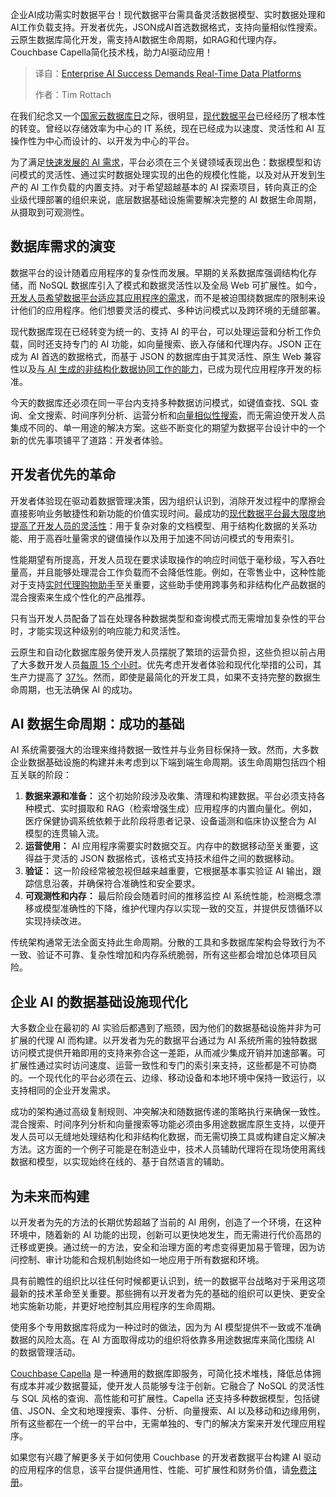 
<!--
title: 企业AI成功需要实时数据平台
cover: https://cdn.thenewstack.io/media/2025/05/8ac98b66-database.jpg
summary: 企业AI成功需实时数据平台！现代数据平台需具备灵活数据模型、实时数据处理和AI工作负载支持。开发者优先，JSON成AI首选数据格式，支持向量相似性搜索。云原生数据库简化开发，需支持AI数据生命周期，如RAG和代理内存。Couchbase Capella简化技术栈，助力AI驱动应用！
-->

企业AI成功需实时数据平台！现代数据平台需具备灵活数据模型、实时数据处理和AI工作负载支持。开发者优先，JSON成AI首选数据格式，支持向量相似性搜索。云原生数据库简化开发，需支持AI数据生命周期，如RAG和代理内存。Couchbase Capella简化技术栈，助力AI驱动应用！

> 译自：[Enterprise AI Success Demands Real-Time Data Platforms](https://thenewstack.io/enterprise-ai-success-demands-real-time-data-platforms/)
> 
> 作者：Tim Rottach

在我们纪念又一个[国家云数据库日](https://www.couchbase.com/clouddbday/)之际，很明显，[现代数据平台](https://thenewstack.io/databases/)已经经历了根本性的转变。曾经以存储效率为中心的 IT 系统，现在已经成为以速度、灵活性和 AI 互操作性为中心而设计的、以开发为中心的平台。

为了满足[快速发展的 AI 需求](https://thenewstack.io/why-use-a-nosql-database-for-ai-there-are-many-great-reasons/)，平台必须在三个关键领域表现出色：数据模型和访问模式的灵活性、通过实时数据处理实现的出色的规模化性能，以及对从开发到生产的 AI 工作负载的内置支持。对于希望超越基本的 AI 探索项目，转向真正的企业级代理部署的组织来说，底层数据基础设施需要解决完整的 AI 数据生命周期，从摄取到可观测性。

## 数据库需求的演变

数据平台的设计随着应用程序的复杂性而发展。早期的关系数据库强调结构化存储，而 NoSQL 数据库引入了模式和数据灵活性以及全局 Web 可扩展性。如今，[开发人员希望数据平台适应其应用程序的需求](https://thenewstack.io/ai-beyond-chatbots-and-assistants-adaptive-applications/)，而不是被迫围绕数据库的限制来设计他们的应用程序。他们想要灵活的模式、多种访问模式以及跨环境的无缝部署。

现代数据库现在已经转变为统一的、支持 AI 的平台，可以处理运营和分析工作负载，同时还支持专门的 AI 功能，如向量搜索、嵌入存储和代理内存。JSON 正在成为 AI 首选的数据格式，而基于 JSON 的数据库由于其灵活性、原生 Web 兼容性以及[与 AI 生成的非结构化数据协同工作的能力](https://thenewstack.io/using-real-time-data-to-unify-generative-and-predictive-ai/)，已成为现代应用程序开发的标准。

今天的数据库还必须在同一平台内支持多种数据访问模式，如键值查找、SQL 查询、全文搜索、时间序列分析、运营分析和[向量相似性搜索](https://thenewstack.io/the-future-of-search-is-vector/)，而无需迫使开发人员集成不同的、单一用途的解决方案。这些不断变化的期望为数据平台设计中的一个新的优先事项铺平了道路：开发者体验。

## 开发者优先的革命

开发者体验现在驱动着数据管理决策，因为组织认识到，消除开发过程中的摩擦会直接影响业务敏捷性和新功能的价值实现时间。最成功的[现代数据平台最大限度地提高了开发人员的灵活性](https://thenewstack.io/the-architects-guide-to-the-modern-data-stack/)：用于复杂对象的文档模型、用于结构化数据的关系功能、用于高吞吐量需求的键值操作以及用于加速不同访问模式的专用索引。

性能期望有所提高，开发人员现在要求读取操作的响应时间低于毫秒级，写入吞吐量高，并且能够处理混合工作负载而不会降低性能。例如，在零售业中，这种性能对于支持[实时代理购物助手](https://thenewstack.io/how-hybrid-analytics-improves-real-time-data-driven-insights/)至关重要，这些助手使用跨事务和非结构化产品数据的混合搜索来生成个性化的产品推荐。

只有当开发人员配备了旨在处理各种数据类型和查询模式而无需增加复杂性的平台时，才能实现这种级别的响应能力和灵活性。

云原生和自动化数据库服务使开发人员摆脱了繁琐的运营负担，这些负担以前占用了大多数开发人员[每周 15 个小时](https://www.cortex.io/report/the-2024-state-of-developer-productivity)。优先考虑开发者体验和现代化举措的公司，其生产力提高了 [37%](https://cdn.prod.website-files.com/6222ca42ea87e1bd1aa1d10c/663911b008c539f0c3f93346_State%20of%20Developer%20Experience%202024.pdf)。然而，即使是最简化的开发工具，如果不支持完整的数据生命周期，也无法确保 AI 的成功。

## AI 数据生命周期：成功的基础

AI 系统需要强大的治理来维持数据一致性并与业务目标保持一致。然而，大多数企业数据基础设施的构建并未考虑到以下端到端生命周期。该生命周期包括四个相互关联的阶段：

1. **数据来源和准备：** 这个初始阶段涉及收集、清理和构建数据。平台必须支持各种模式、实时摄取和 RAG（检索增强生成）应用程序的内置向量化。例如，医疗保健协调系统依赖于此阶段将患者记录、设备遥测和临床协议整合为 AI 模型的连贯输入流。
2. **运营使用：** AI 应用程序需要实时数据交互。内存中的数据移动至关重要，这得益于灵活的 JSON 数据格式，该格式支持技术组件之间的数据移动。
3. **验证：** 这一阶段经常被忽视但越来越重要，它根据基本事实验证 AI 输出，跟踪信息沿袭，并确保符合准确性和安全要求。
4. **可观测性和内存：** 最后阶段会随着时间的推移监控 AI 系统性能，检测概念漂移或模型准确性的下降，维护代理内存以实现一致的交互，并提供反馈循环以实现持续改进。

传统架构通常无法全面支持此生命周期。分散的工具和多数据库架构会导致行为不一致、验证不可靠、复杂性增加和内存系统脆弱，所有这些都会增加总体项目风险。

## 企业 AI 的数据基础设施现代化

大多数企业在最初的 AI 实验后都遇到了瓶颈，因为他们的数据基础设施并非为可扩展的代理 AI 而构建。以开发者为先的数据平台通过为 AI 系统所需的独特数据访问模式提供开箱即用的支持来弥合这一差距，从而减少集成开销并加速部署。可扩展性通过实时访问速度、运营一致性和专门的索引来支持，这些都是不可协商的。一个现代化的平台必须在云、边缘、移动设备和本地环境中保持一致运行，以支持相同的企业开发需求。

成功的架构通过高级复制规则、冲突解决和随数据传递的策略执行来确保一致性。混合搜索、时间序列分析和向量搜索等功能必须由多用途数据库原生支持，以便开发人员可以无缝地处理结构化和非结构化数据，而无需切换工具或构建自定义解决方法。这方面的一个例子可能是在制造业中，技术人员辅助代理将在现场使用离线数据和模型，以实现始终在线的、基于自然语言的辅助。

## 为未来而构建

以开发者为先的方法的长期优势超越了当前的 AI 用例，创造了一个环境，在这种环境中，随着新的 AI 功能的出现，创新可以更快地发生，而无需进行代价高昂的迁移或更换。通过统一的方法，安全和治理方面的考虑变得更加易于管理，因为访问控制、审计功能和合规机制始终如一地应用于所有数据和环境。

具有前瞻性的组织比以往任何时候都更认识到，统一的数据平台战略对于采用这项最新的技术革命至关重要。那些拥有以开发者为先的基础的组织可以更快、更安全地实施新功能，并更好地控制其应用程序的生命周期。

使用多个专用数据库将成为一种过时的做法，因为为 AI 模型提供不一致或不准确数据的风险太高。在 AI 方面取得成功的组织将依靠多用途数据库来简化围绕 AI 的数据管理活动。

[Couchbase Capella](https://www.couchbase.com/products/capella/) 是一种通用的数据库即服务，可简化技术堆栈，降低总体拥有成本并减少数据蔓延，使开发人员能够专注于创新。它融合了 NoSQL 的灵活性与 SQL 风格的查询、高性能和可扩展性。Capella 还支持多种数据模型，包括键值、JSON、全文和地理搜索、事件、分析、向量搜索、AI 以及移动和边缘用例，所有这些都在一个统一的平台中，无需单独的、专门的解决方案来开发代理应用程序。

如果您有兴趣了解更多关于如何使用 Couchbase 的开发者数据平台构建 AI 驱动的应用程序的信息，该平台提供通用性、性能、可扩展性和财务价值，请[免费注册](https://www.couchbase.com/downloads/?family=capella)。